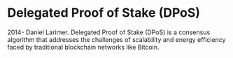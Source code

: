 # Delegated Proof of Stake (DPoS)

2014- Daniel Larimer.
Delegated Proof of Stake (DPoS) is a consensus algorithm that addresses the challenges of scalability and energy efficiency faced by traditional blockchain networks like Bitcoin.

